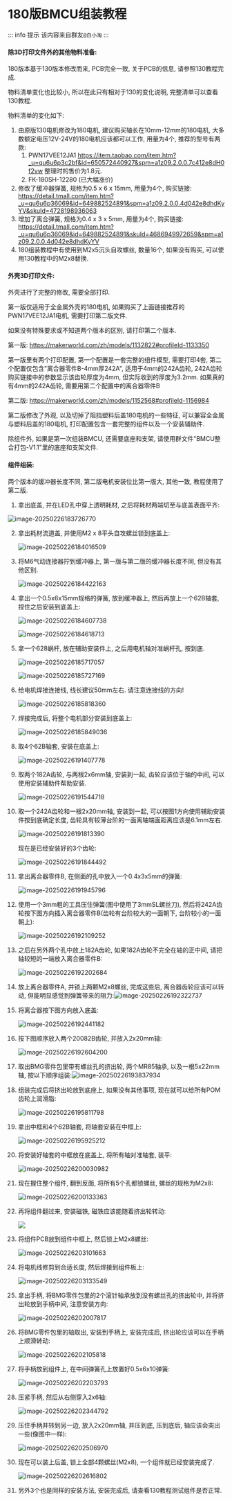 # 180版BMCU组装教程

::: info 提示
该内容来自群友`@白小淘`
:::

#### 除3D打印文件外的其他物料准备:

180版本基于130版本修改而来, PCB完全一致, 关于PCB的信息, 请参照130教程完成. 

物料清单变化也比较小, 所以在此只有相对于130的变化说明, 完整清单可以查看130教程.

物料清单的变化如下:

1. 由原版130电机修改为180电机, 建议购买轴长在10mm-12mm的180电机, 大多数额定电压12V-24V的180电机应该都可以工作, 用量为4个, 推荐的型号有两款:
   1. PWN17VEE12JA1 https://item.taobao.com/item.htm?_u=qu6u6p3c2bf&id=650572440927&spm=a1z09.2.0.0.7c412e8dH0f2vw 整理时的售价为1.8元.
   2. FK-180SH-12280 (已大幅涨价)
2. 修改了缓冲器弹簧, 规格为0.5 x 6 x 15mm, 用量为4个, 购买链接: https://detail.tmall.com/item.htm?_u=qu6u6p36069&id=649882524891&spm=a1z09.2.0.0.4d042e8dhdKyYV&skuId=4728198936063
3. 增加了离合弹簧, 规格为0.4 x 3 x 5mm, 用量为4个, 购买链接: https://detail.tmall.com/item.htm?_u=qu6u6p36069&id=649882524891&skuId=4686949972659&spm=a1z09.2.0.0.4d042e8dhdKyYV
4. 180组装教程中有使用到M2x5沉头自攻螺丝, 数量16个, 如果没有购买, 可以使用130教程中的M2x8替换.

#### 外壳3D打印文件:

外壳进行了完整的修改, 需要全部打印.

第一版仅适用于全金属外壳的180电机, 如果购买了上面链接推荐的PWN17VEE12JA1电机, 需要打印第二版文件.

如果没有特殊要求或不知道两个版本的区别, 请打印第二个版本.

第一版: https://makerworld.com/zh/models/1132822#profileId-1133350

第一版里有两个打印配置, 第一个配置是一套完整的组件模型, 需要打印4套, 第二个配置仅包含"离合器零件B-4mm厚242A", 适用于4mm的242A齿轮, 242A齿轮购买链接中的参数显示该齿轮厚度为4mm, 但实际收到的厚度为3.2mm. 如果真的有4mm的242A齿轮, 需要用第二个配置中的离合器零件B

第二版: https://makerworld.com/zh/models/1152568#profileId-1156984

第二版修改了外观, 以及切掉了阻挡塑料后盖180电机的一些特征, 可以兼容全金属与塑料后盖的180电机, 打印配置包含一套完整的组件以及一个安装辅助件.



除组件外, 如果是第一次组装BMCU, 还需要底座和支架, 请使用群文件"BMCU整合打包-V1.1"里的底座和支架文件.

#### 组件组装:

两个版本的缓冲器长度不同, 第二版电机安装位比第一版大, 其他一致, 教程使用了第二版.

1. 拿出底盖, 并在LED孔中穿上透明耗材, 之后将耗材两端切至与底盖表面平齐:

![image-20250226183726770](./assets/build-180/image-20250226183726770.jpg)

2. 拿出耗材流道盖, 并使用M2 x 8平头自攻螺丝锁到底盖上:

   ![image-20250226184016509](./assets/build-180/image-20250226184016509.jpg)

3. 将M6气动连接器拧到缓冲器上, 第一版与第二版的缓冲器长度不同, 但没有其他区别.

   ![image-20250226184422163](./assets/build-180/image-20250226184422163.jpg)

4. 拿出一个0.5x6x15mm规格的弹簧, 放到缓冲器上, 然后再放上一个62B轴套, 捏住之后安装到底盖上:

   ![image-20250226184607738](./assets/build-180/image-20250226184607738.jpg)

   ![image-20250226184618713](./assets/build-180/image-20250226184618713.jpg)

5. 拿一个628蜗杆, 放在辅助安装件上, 之后用电机轴对准蜗杆孔, 按到底.

   ![image-20250226185717057](./assets/build-180/image-20250226185717057.jpg)

   ![image-20250226185727169](./assets/build-180/image-20250226185727169.jpg)

6. 给电机焊接连接线, 线长建议50mm左右. 请注意连接线的方向!

   ![image-20250226185818360](./assets/build-180/image-20250226185818360.jpg)

7. 焊接完成后, 将整个电机部分安装到底盖上:

   ![image-20250226185849036](./assets/build-180/image-20250226185849036.jpg)

8. 取4个62B轴套, 安装在底盖上:

   ![image-20250226191407778](./assets/build-180/image-20250226191407778.jpg)

9. 取两个182A齿轮, 与两根2x6mm轴, 安装到一起, 齿轮应该位于轴的中间, 可以使用安装辅助件帮助安装.

   ![image-20250226191544718](./assets/build-180/image-20250226191544718.jpg)

10. 取一个242A齿轮和一根2x20mm轴, 安装到一起, 可以按图1方向使用辅助安装件按到底确定长度, 齿轮具有较薄台阶的一面离轴端面距离应该是6.1mm左右.

    ![image-20250226191813390](./assets/build-180/image-20250226191813390.jpg)

    现在是已经安装好的3个齿轮:

    ![image-20250226191844492](./assets/build-180/image-20250226191844492.jpg)

11. 拿出离合器零件B, 在侧面的孔中放入一个0.4x3x5mm的弹簧:

    ![image-20250226191945796](./assets/build-180/image-20250226191945796.jpg)

12. 使用一个3mm粗的工具压住弹簧(图中使用了3mmSL螺丝刀), 然后将242A齿轮按下图方向插入离合器零件B(齿轮有台阶较大的一面朝下, 台阶较小的一面朝上):

    ![image-20250226192109252](./assets/build-180/image-20250226192109252.jpg)

13. 之后在另外两个孔中放上182A齿轮, 如果182A齿轮不完全在轴的正中间, 请把轴较短的一端放入离合器零件B:

    ![image-20250226192202684](./assets/build-180/image-20250226192202684.jpg)

14. 放上离合器零件A, 并锁上两颗M2x8螺丝, 完成这些后, 离合器齿轮应该可以转动, 但能明显感觉到弹簧带来的阻力:![image-20250226192322737](./assets/build-180/image-20250226192322737.jpg)

15. 将离合器按下图方向放入底盖:

    ![image-20250226192441182](./assets/build-180/image-20250226192441182.jpg)

16. 按下图顺序放入两个20082B齿轮, 并放入2x20mm轴:

    ![image-20250226192604200](./assets/build-180/image-20250226192604200.jpg)

17. 取出BMG零件包里带有螺丝孔的挤出轮, 两个MR85轴承, 以及一根5x22mm轴, 按以下顺序组装:![image-20250226193837934](./assets/build-180/image-20250226193837934.jpg)

18. 组装完成后将挤出轮放到底座上, 如果没有其他事项, 现在就可以给所有POM齿轮上润滑脂:

     ![image-20250226195811798](./assets/build-180/image-20250226195811798.jpg)

19. 拿出中框和4个62B轴套, 将轴套安装在中框上:

    ![image-20250226195925212](./assets/build-180/image-20250226195925212.jpg)

20. 将安装好轴套的中框放在底盖上, 将所有轴对准轴套, 装平:

    ![image-20250226200030982](./assets/build-180/image-20250226200030982.jpg)

21. 现在握住整个组件, 翻到反面, 将所有5个孔都锁螺丝, 螺丝的规格为M2x8:

    ![image-20250226200133363](./assets/build-180/image-20250226200133363.jpg)

22. 再将组件翻过来, 安装磁铁, 磁铁应该能随着挤出轮转动:

    ![](./assets/build-180/image-20250226200242179.jpg)

23. 将组件PCB放到组件中框上, 然后锁上M2x8螺丝:

    ![image-20250226203101663](./assets/build-180/image-20250226203101663.jpg)

24. 将电机线修剪到合适长度, 然后焊接到组件板上:

    ![image-20250226203133549](./assets/build-180/image-20250226203133549.jpg)

25. 拿出手柄, 将BMG零件包里的2个滚针轴承放到没有螺丝孔的挤出轮中, 并将挤出轮放到手柄中间, 注意安装方向:

    ![image-20250226202007817](./assets/build-180/image-20250226202007817.jpg)

26. 将BMG零件包里的轴取出, 安装到手柄上, 安装完成后, 挤出轮应该可以在手柄上顺滑转动:

    ![image-20250226202105818](./assets/build-180/image-20250226202105818.jpg)

27. 将手柄放到组件上, 在中间弹簧孔上放置好0.5x6x10弹簧:

    ![image-20250226202203793](./assets/build-180/image-20250226202203793.jpg)

28. 压紧手柄, 然后从右侧穿入2x6轴:

    ![image-20250226202344792](./assets/build-180/image-20250226202344792.jpg)

29. 压住手柄并转到另一边, 放入2x20mm轴, 并压到底, 压到底后, 轴应该会突出一些(像图中一样):

    ![image-20250226202506970](./assets/build-180/image-20250226202506970.jpg)

30. 现在可以装上后盖, 锁上全部4颗螺丝(M2x8), 一个组件就已经安装完成了.

    ![image-20250226202616802](./assets/build-180/image-20250226202616802.jpg)

31. 另外3个也是同样的安装方法, 安装完成后, 请查看130教程测试组件是否正常.